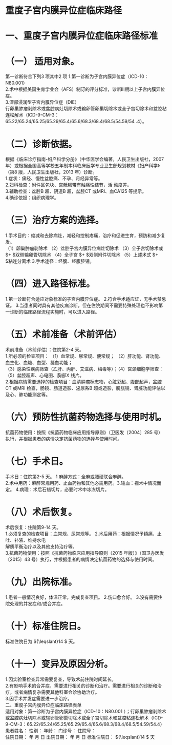# 重度子宫内膜异位症临床路径  
# 一、重度子宫内膜异位症临床路径标准  
# （一） 适用对象。  
第一诊断符合下列3 项其中2 项 1.第一诊断为子宫内膜异位症（ICD-10：N80.001）  
2.术中根据美国生育学业会（AFS）制订的评分标准，诊断Ⅲ期以上子宫内膜异位症。  
3.深部浸润型子宫内膜异位症（DIE）  
行卵巢肿瘤剥除术或盆腔病灶切除术或输卵管卵巢切除术或全子宫切除术和盆腔粘连松解术（ICD-9-CM-3：
65.22/65.24/65.25/65.29/65.4/65.6/68.3/68.4/68.5/54.59/54
 .4）。  
# （二）诊断依据。  
根据《临床诊疗指南-妇产科学分册》（中华医学会编著，人民卫生出版社，2007 年）或根据全国高等学校五年制本科临床医学专业卫生部规划教材《妇产科学》（第8 版，人民卫生出版社，2013 年）诊断。  
1.症状：痛经、慢性盆腔痛、不孕、月经异常等。  
2.妇科检查：附件区包块、宫骶韧带有触痛性结节，活 动度差。  
3.辅助检查：盆腔B 超、阴道B 超，盆腔CT 或MRI、血CA125 等提示。  
4.确诊依据：组织病理学。  
# （三）治疗方案的选择。  
1.手术目的：缩减和去除病灶，减轻和控制疼痛，治疗和促进生育，预防和减少复发。  
（1）卵巢肿瘤剥除术 （2）盆腔子宫内膜异位病灶切除术 （3）全子宫切除术或 $+ $双侧输卵管切除术 （4）全子宫 $+ $双侧附件切除术 （5）上述术式 $+ $粘连分离术 3.手术途径：经腹、经腹腔镜。  
# （四）进入路径标准。  
1.第一诊断符合适应对象标准的子宫内膜异位症。 2.符合手术适应证，无手术禁忌证。 3.当患者同时具有其他疾病诊断，但在住院期间不需要特殊处理也不影响第一诊断的临床路径流程实施时，可以进入路径。  
# （五）术前准备（术前评估）  
术前准备（术前评估）：住院第2-4 天。  
1.所必须的检查项目： （1）血常规、尿常规、便常规； （2）肝功能、肾功能、血生化、血糖、血型、凝血功能；  
（3）感染性疾病筛查（乙肝、丙肝、艾滋病、梅毒等）；（4）宫颈细胞学筛查： （5）盆腔超声、心电图、胸部X 线片。  
2.根据病情需要选择的检查项目：血清肿瘤标志物，心脏彩超、腹部超声，盆腔CT 或MRI 检查，肠镜、肠道造影、泌尿系B 超或造影，膀胱镜、肾脏功能评估以及心、肺功能测定等。  
# （六）预防性抗菌药物选择与使用时机。  
抗菌药物使用：按照《抗菌药物临床应用指导原则》（卫医发〔2004〕285 号）执行，并根据患者的病情决定抗菌药物的选择与使用时间。  
# （七）手术日。  
手术日：住院第2-5 天。 1.麻醉方式：全麻或腰硬联合麻醉。  
2.术中用药：麻醉常规用药、止血药物和其他必需用药。3.输血：视术中情况而定。 4.病理：术后石蜡切片，必要时术中冰冻切片。  
# （八）术后恢复。  
术后恢复：住院第9-14 天。  
1.必须复查的检查项目：血常规、尿常规等。  2.术后用药：根据情况予镇痛、止吐、补液、维持水电  
解质平衡治疗以及其他支持治疗等。  
3.抗菌药物使用：按照《抗菌药物临床应用指导原则（2015 年版）》（国卫办医发〔2015〕43 号）执行，并根据患者的病情决定抗菌药物的选择与使用时间。  
# （九）出院标准。  
1.患者一般情况良好，体温正常，完成复查项目。 2.伤口愈合好。 3.没有需要住院处理的并发症和/或合并症。  
# （十）标准住院日。  
标准住院日为 ${\leqslant}14 $ 天。  
# （十一）变异及原因分析。  
1.因实验室检查异常需要复查，导致术前住院时间延长。  
2.有影响手术的合并症，需要进行相关的诊断和治疗。需要进行相关的诊断和治疗，或者病情复杂需要其他科室会诊协助治疗。  
3.因手术并发症需要进一步治疗。  
二、重度子宫内膜异位症临床路径表单  
适用对象：第一诊断为子宫内膜异位症（ICD-10：N80.001 ）；行卵巢肿瘤剥除术或盆腔病灶切除术或输卵管卵巢切除术或全子宫切除术和盆腔粘连松解术（ICD-9-CM-3：65.22/65.24/65.25/65.29/65.4/65.6/68.3/68.4/68.5/54.59/54.4）  
患者姓名：           性别：    年龄：    门诊号：       住院号：  
住院日期：   年  月  日    出院日期：   年  月   日     标准住院日： ${\leqslant}14 $ 天  
